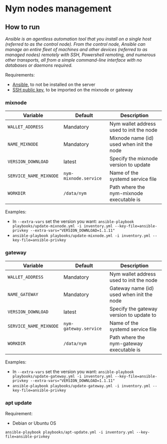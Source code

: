 # Nym nodes management


## How to run

_Ansible is an agentless automation tool that you install on a single host (referred to as the control node). From the control node, Ansible can manage an entire fleet of machines and other devices (referred to as managed nodes) remotely with SSH, Powershell remoting, and numerous other transports, all from a simple command-line interface with no databases or daemons required._

Requirements:
* [Ansible](https://docs.ansible.com/ansible/latest/installation_guide/intro_installation.html), to not be installed on the server
* [SSH public key](https://git-scm.com/book/en/v2/Git-on-the-Server-Generating-Your-SSH-Public-Key), to be imported on the mixnode or gateway

### mixnode

| Variable | Default | Description |
|---|---|---|
| `WALLET_ADDRESS`  | Mandatory | Nym wallet address used to init the node |
| `NAME_MIXNODE`  | Mandatory  | Mixnode name (id) used when init the node  |
| `VERSION_DOWNLOAD`  | latest | Specify the mixnode version to update |
| `SERVICE_NAME_MIXNODE`  | `nym-mixnode.service` | Name of the systemd service file  |
| `WORKDIR`  | `/data/nym`  | Path where the nym-mixnode executable is |

Examples:
* In `--extra-vars` set the version you want: `ansible-playbook playbooks/update-mixnode.yml -i inventory.yml --key-file=ansible-privkey --extra-vars="VERSION_DOWNLOAD=1.1.11"`
* `ansible-playbook playbooks/update-mixnode.yml -i inventory.yml --key-file=ansible-privkey`


### gateway 


| Variable | Default | Description |
|---|---|---|
| `WALLET_ADDRESS`  | Mandatory | Nym wallet address used to init the node |
| `NAME_GATEWAY`  | Mandatory  | Gateway name (id) used when init the node  |
| `VERSION_DOWNLOAD`  | latest | Specify the gateway version to update to |
| `SERVICE_NAME_MIXNODE`  | `nym-gateway.service` | Name of the systemd service file  |
| `WORKDIR`  | `/data/nym`  | Path where the nym-gateway executable is |

Examples:
* In `--extra-vars` set the version you want: `ansible-playbook playbooks/update-gateway.yml -i inventory.yml --key-file=ansible-privkey --extra-vars="VERSION_DOWNLOAD=1.1.11"`
* `ansible-playbook playbooks/update-gateway.yml -i inventory.yml --key-file=ansible-privkey`


### apt update

Requirement:
* Debian or Ubuntu OS

`ansible-playbook playbooks/apt-update.yml -i inventory.yml --key-file=ansible-privkey`



















